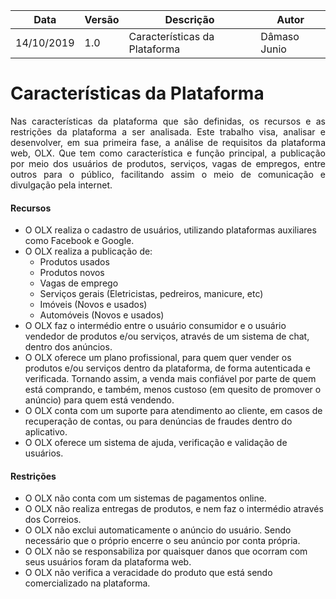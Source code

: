 | Data | Versão | Descrição | Autor |
| --- | --- | --- | --- |
| 14/10/2019 | 1.0 | Características da Plataforma  | Dâmaso Junio |

# Características da Plataforma

<p align="justify"> Nas características da plataforma que são definidas, os recursos e as restrições da plataforma a ser analisada. 
Este trabalho visa, analisar e desenvolver, em sua primeira fase, a análise de requisitos da plataforma web, OLX. Que tem como característica e função principal, a publicação por meio dos usuários de produtos, serviços, vagas de empregos, entre outros para o público, facilitando assim o meio de comunicação e divulgação pela internet. </p>

#### Recursos

- O OLX realiza o cadastro de usuários, utilizando plataformas auxiliares como Facebook e Google. 
- O OLX realiza a publicação de:
  - Produtos usados
  - Produtos novos
  - Vagas de emprego
  - Serviços gerais (Eletricistas, pedreiros, manicure, etc)
  - Imóveis (Novos e usados)
  - Automóveis (Novos e usados)
- O OLX faz o intermédio entre o usuário consumidor e o usuário vendedor de produtos e/ou serviços, através de um sistema de chat, dentro dos anúncios.
- O OLX oferece um plano profissional, para quem quer vender os produtos e/ou serviços dentro da plataforma, de forma autenticada e verificada. Tornando assim, a venda mais confiável por parte de quem está comprando, e também, menos custoso (em quesito de promover o anúncio) para quem está vendendo.
- O OLX conta com um suporte para atendimento ao cliente, em casos de recuperação de contas, ou para denúncias de fraudes dentro do aplicativo.
- O OLX oferece um sistema de ajuda, verificação e validação de usuários.

#### Restrições

- O OLX não conta com um sistemas de pagamentos online. 
- O OLX não realiza entregas de produtos, e nem faz o intermédio através dos Correios.
- O OLX não exclui automaticamente o anúncio do usuário. Sendo necessário que o próprio encerre o seu anúncio por conta própria. 
- O OLX não se responsabiliza por quaisquer danos que ocorram com seus usuários foram da plataforma web. 
- O OLX não verifica a veracidade do produto que está sendo comercializado na plataforma. 
